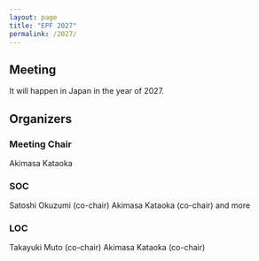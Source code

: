 ```yaml
---
layout: page
title: "EPF 2027"
permalink: /2027/ 
---
```


## Meeting

It will happen in Japan in the year of 2027.

## Organizers

### Meeting Chair
Akimasa Kataoka

### SOC
Satoshi Okuzumi (co-chair)
Akimasa Kataoka (co-chair)
and more

### LOC
Takayuki Muto (co-chair)
Akimasa Kataoka (co-chair)
